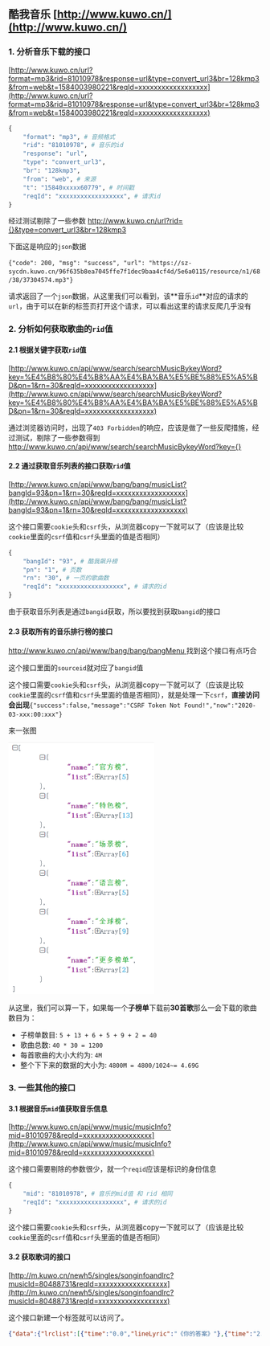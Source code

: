 ## 酷我音乐 [http://www.kuwo.cn/](http://www.kuwo.cn/)

### 1. 分析音乐下载的接口

[http://www.kuwo.cn/url?format=mp3&rid=81010978&response=url&type=convert_url3&br=128kmp3&from=web&t=1584003980221&reqId=xxxxxxxxxxxxxxxxxx](http://www.kuwo.cn/url?format=mp3&rid=81010978&response=url&type=convert_url3&br=128kmp3&from=web&t=1584003980221&reqId=xxxxxxxxxxxxxxxxxx)

```python
{
	"format": "mp3", # 音频格式
	"rid": "81010978", # 音乐的id
	"response": "url",
	"type": "convert_url3",
	"br": "128kmp3", 
	"from": "web", # 来源
	"t": "15840xxxxx60779", # 时间戳
	"reqId": "xxxxxxxxxxxxxxxxxx", # 请求id
}
```

经过测试剔除了一些参数 http://www.kuwo.cn/url?rid={}&type=convert_url3&br=128kmp3

下面这是响应的`json`数据

`{"code": 200, "msg": "success", "url": "https://sz-sycdn.kuwo.cn/96f635b8ea7045ffe7f1dec9baa4cf4d/5e6a0115/resource/n1/68/38/37304574.mp3"}`

请求返回了一个`json`数据，从这里我们可以看到，该**音乐`id`**对应的请求的`url`，由于可以在新的标签页打开这个请求，可以看出这里的请求反爬几乎没有

### 2. 分析如何获取歌曲的`rid`值

#### 2.1 根据关键字获取`rid`值

[http://www.kuwo.cn/api/www/search/searchMusicBykeyWord?key=%E4%B8%80%E4%B8%AA%E4%BA%BA%E5%BE%88%E5%A5%BD&pn=1&rn=30&reqId=xxxxxxxxxxxxxxxxxx](http://www.kuwo.cn/api/www/search/searchMusicBykeyWord?key=%E4%B8%80%E4%B8%AA%E4%BA%BA%E5%BE%88%E5%A5%BD&pn=1&rn=30&reqId=xxxxxxxxxxxxxxxxxx)

通过浏览器访问时，出现了`403 Forbidden`的响应，应该是做了一些反爬措施，经过测试，剔除了一些参数得到 http://www.kuwo.cn/api/www/search/searchMusicBykeyWord?key={}

#### 2.2 通过获取音乐列表的接口获取`rid`值

[http://www.kuwo.cn/api/www/bang/bang/musicList?bangId=93&pn=1&rn=30&reqId=xxxxxxxxxxxxxxxxxx](http://www.kuwo.cn/api/www/bang/bang/musicList?bangId=93&pn=1&rn=30&reqId=xxxxxxxxxxxxxxxxxx)

这个接口需要`cookie`头和`csrf`头，从浏览器copy一下就可以了（应该是比较`cookie`里面的`csrf`值和`csrf`头里面的值是否相同）

````python
{
	"bangId": "93", # 酷我飙升榜
	"pn": "1", # 页数
	"rn": "30", # 一页的歌曲数
	"reqId": "xxxxxxxxxxxxxxxxxx", # 请求的id
}
````

由于获取音乐列表是通过`bangid`获取，所以要找到获取`bangid`的接口

#### 2.3 获取所有的音乐排行榜的接口

[http://www.kuwo.cn/api/www/bang/bang/bangMenu ](http://www.kuwo.cn/api/www/bang/bang/bangMenu) 找到这个接口有点巧合

这个接口里面的`sourceid`就对应了`bangid`值

这个接口需要`cookie`头和`csrf`头，从浏览器copy一下就可以了（应该是比较`cookie`里面的`csrf`值和`csrf`头里面的值是否相同），就是处理一下`csrf`，**直接访问会出现**`{"success":false,"message":"CSRF Token Not Found!","now":"2020-03-xxx:00:xxx"}`

来一张图

<img src="images\bang_menu.png" alt="音乐榜单信息" style="zoom: 80%;" />

从这里，我们可以算一下，如果每一个**子榜单**下载前**30首歌**那么一会下载的歌曲数目为：

* 子榜单数目: `5 + 13 + 6 + 5 + 9 + 2 = 40`
* 歌曲总数: `40 * 30 = 1200`
* 每首歌曲的大小大约为: `4M`
* 整个下下来的数据的大小为: `4800M = 4800/1024~= 4.69G`

### 3. 一些其他的接口

#### 3.1 根据音乐`mid`值获取音乐信息

[http://www.kuwo.cn/api/www/music/musicInfo?mid=81010978&reqId=xxxxxxxxxxxxxxxxxx](http://www.kuwo.cn/api/www/music/musicInfo?mid=81010978&reqId=xxxxxxxxxxxxxxxxxx)

这个接口需要剔除的参数很少，就一个`reqid`应该是标识的身份信息

```python
{
	"mid": "81010978", # 音乐的mid值 和 rid 相同
	"reqId": "xxxxxxxxxxxxxxxxxx", # 请求的id
}
```

这个接口需要`cookie`头和`csrf`头，从浏览器copy一下就可以了（应该是比较`cookie`里面的`csrf`值和`csrf`头里面的值是否相同）

#### 3.2 获取歌词的接口

[http://m.kuwo.cn/newh5/singles/songinfoandlrc?musicId=80488731&reqId=xxxxxxxxxxxxxxxxxx](http://m.kuwo.cn/newh5/singles/songinfoandlrc?musicId=80488731&reqId=xxxxxxxxxxxxxxxxxx)

这个接口新建一个标签就可以访问了。

```json
{"data":{"lrclist":[{"time":"0.0","lineLyric":"《你的答案》"},{"time":"2.46","lineLyric":"作词 Lyrics：林晨阳 刘涛"},{"time":"4.69","lineLyric":"作曲 Music：刘涛"},{"time":"7.34","lineLyric":"演唱Singer：阿冗"},{"time":"9.32","lineLyric":"制作人 Produced by 刘涛"},{"time":"12.09","lineLyric":"编曲 Arranger：谭侃侃"},{"time":"14.6","lineLyric":"吉他 Guitar：谭侃侃"},{"time":"15.15","lineLyric":"键盘 Keyboards：谭侃侃"},{"time":"17.44","lineLyric":"合声 Backing vocals：金天 胡阁"},{"time":"18.95","lineLyric":"录音棚 Recording studio：北京好乐无荒录音棚"},{"time":"19.65","lineLyric":"录音师 Recording Engineer：吴佳敏"},{"time":"20.35","lineLyric":"混音师 Mixing Engineer：刘三斤"},{"time":"21.59","lineLyric":"母带后期混音师 Mastering Engineer：刘三斤"},{"time":"22.2","lineLyric":"监制 Executive producer: 陶诗"},{"time":"23.0","lineLyric":"OP/SP：好乐无荒"},{"time":"24.0","lineLyric":"封面设计：kidult."},{"time":"24.82","lineLyric":"鸣谢：万物体验家；不要音乐"},{"time":"25.24","lineLyric":"也许世界就这样"},{"time":"28.49","lineLyric":"我也还在路上"},{"time":"31.13","lineLyric":"没有人能诉说"},{"time":"36.21","lineLyric":"也许我只能沉默"},{"time":"39.25","lineLyric":"眼泪湿润眼眶"},{"time":"42.1","lineLyric":"可又不甘懦弱"},...
```
